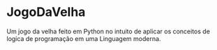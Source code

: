 # JogoDaVelha
Um jogo da velha feito em Python no intuito de aplicar os conceitos de logica de programação em uma Linguagem moderna.
